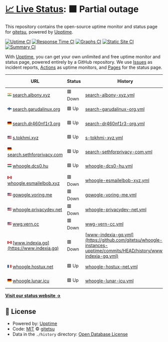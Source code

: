 # [📈 Live Status](https://gitetsu.github.io/whoogle-instances-upptime): <!--live status--> **🟧 Partial outage**

This repository contains the open-source uptime monitor and status page for [gitetsu](https://gitetsu.github.io/whoogle-instances-upptime), powered by [Upptime](https://github.com/upptime/upptime).

[![Uptime CI](https://github.com/gitetsu/whoogle-instances-upptime/workflows/Uptime%20CI/badge.svg)](https://github.com/gitetsu/whoogle-instances-upptime/actions?query=workflow%3A%22Uptime+CI%22)
[![Response Time CI](https://github.com/gitetsu/whoogle-instances-upptime/workflows/Response%20Time%20CI/badge.svg)](https://github.com/gitetsu/whoogle-instances-upptime/actions?query=workflow%3A%22Response+Time+CI%22)
[![Graphs CI](https://github.com/gitetsu/whoogle-instances-upptime/workflows/Graphs%20CI/badge.svg)](https://github.com/gitetsu/whoogle-instances-upptime/actions?query=workflow%3A%22Graphs+CI%22)
[![Static Site CI](https://github.com/gitetsu/whoogle-instances-upptime/workflows/Static%20Site%20CI/badge.svg)](https://github.com/gitetsu/whoogle-instances-upptime/actions?query=workflow%3A%22Static+Site+CI%22)
[![Summary CI](https://github.com/gitetsu/whoogle-instances-upptime/workflows/Summary%20CI/badge.svg)](https://github.com/gitetsu/whoogle-instances-upptime/actions?query=workflow%3A%22Summary+CI%22)

With [Upptime](https://upptime.js.org), you can get your own unlimited and free uptime monitor and status page, powered entirely by a GitHub repository. We use [Issues](https://github.com/gitetsu/whoogle-instances-upptime/issues) as incident reports, [Actions](https://github.com/gitetsu/whoogle-instances-upptime/actions) as uptime monitors, and [Pages](https://gitetsu.github.io/whoogle-instances-upptime) for the status page.

<!--start: status pages-->
<!-- This summary is generated by Upptime (https://github.com/upptime/upptime) -->
<!-- Do not edit this manually, your changes will be overwritten -->
<!-- prettier-ignore -->
| URL | Status | History | Response Time | Uptime |
| --- | ------ | ------- | ------------- | ------ |
| <img alt="" src="https://raw.githubusercontent.com/kreativekorp/vexillo/master/artwork/vexillo/pvb160/in.png" height="13"> [search.albony.xyz](https://search.albony.xyz) | 🟥 Down | [search-albony-xyz.yml](https://github.com/gitetsu/whoogle-instances-upptime/commits/HEAD/history/search-albony-xyz.yml) | <details><summary><img alt="Response time graph" src="./graphs/search-albony-xyz/response-time-week.png" height="20"> 0ms</summary><br><a href="https://gitetsu.github.io/whoogle-instances-upptime/history/search-albony-xyz"><img alt="Response time 0" src="https://img.shields.io/endpoint?url=https%3A%2F%2Fraw.githubusercontent.com%2Fgitetsu%2Fwhoogle-instances-upptime%2FHEAD%2Fapi%2Fsearch-albony-xyz%2Fresponse-time.json"></a><br><a href="https://gitetsu.github.io/whoogle-instances-upptime/history/search-albony-xyz"><img alt="24-hour response time 0" src="https://img.shields.io/endpoint?url=https%3A%2F%2Fraw.githubusercontent.com%2Fgitetsu%2Fwhoogle-instances-upptime%2FHEAD%2Fapi%2Fsearch-albony-xyz%2Fresponse-time-day.json"></a><br><a href="https://gitetsu.github.io/whoogle-instances-upptime/history/search-albony-xyz"><img alt="7-day response time 0" src="https://img.shields.io/endpoint?url=https%3A%2F%2Fraw.githubusercontent.com%2Fgitetsu%2Fwhoogle-instances-upptime%2FHEAD%2Fapi%2Fsearch-albony-xyz%2Fresponse-time-week.json"></a><br><a href="https://gitetsu.github.io/whoogle-instances-upptime/history/search-albony-xyz"><img alt="30-day response time 0" src="https://img.shields.io/endpoint?url=https%3A%2F%2Fraw.githubusercontent.com%2Fgitetsu%2Fwhoogle-instances-upptime%2FHEAD%2Fapi%2Fsearch-albony-xyz%2Fresponse-time-month.json"></a><br><a href="https://gitetsu.github.io/whoogle-instances-upptime/history/search-albony-xyz"><img alt="1-year response time 0" src="https://img.shields.io/endpoint?url=https%3A%2F%2Fraw.githubusercontent.com%2Fgitetsu%2Fwhoogle-instances-upptime%2FHEAD%2Fapi%2Fsearch-albony-xyz%2Fresponse-time-year.json"></a></details> | <details><summary><a href="https://gitetsu.github.io/whoogle-instances-upptime/history/search-albony-xyz">0.00%</a></summary><a href="https://gitetsu.github.io/whoogle-instances-upptime/history/search-albony-xyz"><img alt="All-time uptime 0.00%" src="https://img.shields.io/endpoint?url=https%3A%2F%2Fraw.githubusercontent.com%2Fgitetsu%2Fwhoogle-instances-upptime%2FHEAD%2Fapi%2Fsearch-albony-xyz%2Fuptime.json"></a><br><a href="https://gitetsu.github.io/whoogle-instances-upptime/history/search-albony-xyz"><img alt="24-hour uptime 0.00%" src="https://img.shields.io/endpoint?url=https%3A%2F%2Fraw.githubusercontent.com%2Fgitetsu%2Fwhoogle-instances-upptime%2FHEAD%2Fapi%2Fsearch-albony-xyz%2Fuptime-day.json"></a><br><a href="https://gitetsu.github.io/whoogle-instances-upptime/history/search-albony-xyz"><img alt="7-day uptime 0.00%" src="https://img.shields.io/endpoint?url=https%3A%2F%2Fraw.githubusercontent.com%2Fgitetsu%2Fwhoogle-instances-upptime%2FHEAD%2Fapi%2Fsearch-albony-xyz%2Fuptime-week.json"></a><br><a href="https://gitetsu.github.io/whoogle-instances-upptime/history/search-albony-xyz"><img alt="30-day uptime 0.00%" src="https://img.shields.io/endpoint?url=https%3A%2F%2Fraw.githubusercontent.com%2Fgitetsu%2Fwhoogle-instances-upptime%2FHEAD%2Fapi%2Fsearch-albony-xyz%2Fuptime-month.json"></a><br><a href="https://gitetsu.github.io/whoogle-instances-upptime/history/search-albony-xyz"><img alt="1-year uptime 0.00%" src="https://img.shields.io/endpoint?url=https%3A%2F%2Fraw.githubusercontent.com%2Fgitetsu%2Fwhoogle-instances-upptime%2FHEAD%2Fapi%2Fsearch-albony-xyz%2Fuptime-year.json"></a></details>
| <img alt="" src="https://raw.githubusercontent.com/kreativekorp/vexillo/master/artwork/vexillo/pvb160/fi.png" height="13"> [search.garudalinux.org](https://search.garudalinux.org) | 🟩 Up | [search-garudalinux-org.yml](https://github.com/gitetsu/whoogle-instances-upptime/commits/HEAD/history/search-garudalinux-org.yml) | <details><summary><img alt="Response time graph" src="./graphs/search-garudalinux-org/response-time-week.png" height="20"> 333ms</summary><br><a href="https://gitetsu.github.io/whoogle-instances-upptime/history/search-garudalinux-org"><img alt="Response time 386" src="https://img.shields.io/endpoint?url=https%3A%2F%2Fraw.githubusercontent.com%2Fgitetsu%2Fwhoogle-instances-upptime%2FHEAD%2Fapi%2Fsearch-garudalinux-org%2Fresponse-time.json"></a><br><a href="https://gitetsu.github.io/whoogle-instances-upptime/history/search-garudalinux-org"><img alt="24-hour response time 280" src="https://img.shields.io/endpoint?url=https%3A%2F%2Fraw.githubusercontent.com%2Fgitetsu%2Fwhoogle-instances-upptime%2FHEAD%2Fapi%2Fsearch-garudalinux-org%2Fresponse-time-day.json"></a><br><a href="https://gitetsu.github.io/whoogle-instances-upptime/history/search-garudalinux-org"><img alt="7-day response time 333" src="https://img.shields.io/endpoint?url=https%3A%2F%2Fraw.githubusercontent.com%2Fgitetsu%2Fwhoogle-instances-upptime%2FHEAD%2Fapi%2Fsearch-garudalinux-org%2Fresponse-time-week.json"></a><br><a href="https://gitetsu.github.io/whoogle-instances-upptime/history/search-garudalinux-org"><img alt="30-day response time 369" src="https://img.shields.io/endpoint?url=https%3A%2F%2Fraw.githubusercontent.com%2Fgitetsu%2Fwhoogle-instances-upptime%2FHEAD%2Fapi%2Fsearch-garudalinux-org%2Fresponse-time-month.json"></a><br><a href="https://gitetsu.github.io/whoogle-instances-upptime/history/search-garudalinux-org"><img alt="1-year response time 386" src="https://img.shields.io/endpoint?url=https%3A%2F%2Fraw.githubusercontent.com%2Fgitetsu%2Fwhoogle-instances-upptime%2FHEAD%2Fapi%2Fsearch-garudalinux-org%2Fresponse-time-year.json"></a></details> | <details><summary><a href="https://gitetsu.github.io/whoogle-instances-upptime/history/search-garudalinux-org">99.54%</a></summary><a href="https://gitetsu.github.io/whoogle-instances-upptime/history/search-garudalinux-org"><img alt="All-time uptime 99.14%" src="https://img.shields.io/endpoint?url=https%3A%2F%2Fraw.githubusercontent.com%2Fgitetsu%2Fwhoogle-instances-upptime%2FHEAD%2Fapi%2Fsearch-garudalinux-org%2Fuptime.json"></a><br><a href="https://gitetsu.github.io/whoogle-instances-upptime/history/search-garudalinux-org"><img alt="24-hour uptime 100.00%" src="https://img.shields.io/endpoint?url=https%3A%2F%2Fraw.githubusercontent.com%2Fgitetsu%2Fwhoogle-instances-upptime%2FHEAD%2Fapi%2Fsearch-garudalinux-org%2Fuptime-day.json"></a><br><a href="https://gitetsu.github.io/whoogle-instances-upptime/history/search-garudalinux-org"><img alt="7-day uptime 99.54%" src="https://img.shields.io/endpoint?url=https%3A%2F%2Fraw.githubusercontent.com%2Fgitetsu%2Fwhoogle-instances-upptime%2FHEAD%2Fapi%2Fsearch-garudalinux-org%2Fuptime-week.json"></a><br><a href="https://gitetsu.github.io/whoogle-instances-upptime/history/search-garudalinux-org"><img alt="30-day uptime 98.06%" src="https://img.shields.io/endpoint?url=https%3A%2F%2Fraw.githubusercontent.com%2Fgitetsu%2Fwhoogle-instances-upptime%2FHEAD%2Fapi%2Fsearch-garudalinux-org%2Fuptime-month.json"></a><br><a href="https://gitetsu.github.io/whoogle-instances-upptime/history/search-garudalinux-org"><img alt="1-year uptime 99.14%" src="https://img.shields.io/endpoint?url=https%3A%2F%2Fraw.githubusercontent.com%2Fgitetsu%2Fwhoogle-instances-upptime%2FHEAD%2Fapi%2Fsearch-garudalinux-org%2Fuptime-year.json"></a></details>
| <img alt="" src="https://raw.githubusercontent.com/kreativekorp/vexillo/master/artwork/vexillo/pvb160/de.png" height="13"> [search.dr460nf1r3.org](https://search.dr460nf1r3.org) | 🟩 Up | [search-dr460nf1r3-org.yml](https://github.com/gitetsu/whoogle-instances-upptime/commits/HEAD/history/search-dr460nf1r3-org.yml) | <details><summary><img alt="Response time graph" src="./graphs/search-dr460nf1r3-org/response-time-week.png" height="20"> 602ms</summary><br><a href="https://gitetsu.github.io/whoogle-instances-upptime/history/search-dr460nf1r3-org"><img alt="Response time 547" src="https://img.shields.io/endpoint?url=https%3A%2F%2Fraw.githubusercontent.com%2Fgitetsu%2Fwhoogle-instances-upptime%2FHEAD%2Fapi%2Fsearch-dr460nf1r3-org%2Fresponse-time.json"></a><br><a href="https://gitetsu.github.io/whoogle-instances-upptime/history/search-dr460nf1r3-org"><img alt="24-hour response time 584" src="https://img.shields.io/endpoint?url=https%3A%2F%2Fraw.githubusercontent.com%2Fgitetsu%2Fwhoogle-instances-upptime%2FHEAD%2Fapi%2Fsearch-dr460nf1r3-org%2Fresponse-time-day.json"></a><br><a href="https://gitetsu.github.io/whoogle-instances-upptime/history/search-dr460nf1r3-org"><img alt="7-day response time 602" src="https://img.shields.io/endpoint?url=https%3A%2F%2Fraw.githubusercontent.com%2Fgitetsu%2Fwhoogle-instances-upptime%2FHEAD%2Fapi%2Fsearch-dr460nf1r3-org%2Fresponse-time-week.json"></a><br><a href="https://gitetsu.github.io/whoogle-instances-upptime/history/search-dr460nf1r3-org"><img alt="30-day response time 612" src="https://img.shields.io/endpoint?url=https%3A%2F%2Fraw.githubusercontent.com%2Fgitetsu%2Fwhoogle-instances-upptime%2FHEAD%2Fapi%2Fsearch-dr460nf1r3-org%2Fresponse-time-month.json"></a><br><a href="https://gitetsu.github.io/whoogle-instances-upptime/history/search-dr460nf1r3-org"><img alt="1-year response time 547" src="https://img.shields.io/endpoint?url=https%3A%2F%2Fraw.githubusercontent.com%2Fgitetsu%2Fwhoogle-instances-upptime%2FHEAD%2Fapi%2Fsearch-dr460nf1r3-org%2Fresponse-time-year.json"></a></details> | <details><summary><a href="https://gitetsu.github.io/whoogle-instances-upptime/history/search-dr460nf1r3-org">100.00%</a></summary><a href="https://gitetsu.github.io/whoogle-instances-upptime/history/search-dr460nf1r3-org"><img alt="All-time uptime 79.37%" src="https://img.shields.io/endpoint?url=https%3A%2F%2Fraw.githubusercontent.com%2Fgitetsu%2Fwhoogle-instances-upptime%2FHEAD%2Fapi%2Fsearch-dr460nf1r3-org%2Fuptime.json"></a><br><a href="https://gitetsu.github.io/whoogle-instances-upptime/history/search-dr460nf1r3-org"><img alt="24-hour uptime 100.00%" src="https://img.shields.io/endpoint?url=https%3A%2F%2Fraw.githubusercontent.com%2Fgitetsu%2Fwhoogle-instances-upptime%2FHEAD%2Fapi%2Fsearch-dr460nf1r3-org%2Fuptime-day.json"></a><br><a href="https://gitetsu.github.io/whoogle-instances-upptime/history/search-dr460nf1r3-org"><img alt="7-day uptime 100.00%" src="https://img.shields.io/endpoint?url=https%3A%2F%2Fraw.githubusercontent.com%2Fgitetsu%2Fwhoogle-instances-upptime%2FHEAD%2Fapi%2Fsearch-dr460nf1r3-org%2Fuptime-week.json"></a><br><a href="https://gitetsu.github.io/whoogle-instances-upptime/history/search-dr460nf1r3-org"><img alt="30-day uptime 100.00%" src="https://img.shields.io/endpoint?url=https%3A%2F%2Fraw.githubusercontent.com%2Fgitetsu%2Fwhoogle-instances-upptime%2FHEAD%2Fapi%2Fsearch-dr460nf1r3-org%2Fuptime-month.json"></a><br><a href="https://gitetsu.github.io/whoogle-instances-upptime/history/search-dr460nf1r3-org"><img alt="1-year uptime 79.37%" src="https://img.shields.io/endpoint?url=https%3A%2F%2Fraw.githubusercontent.com%2Fgitetsu%2Fwhoogle-instances-upptime%2FHEAD%2Fapi%2Fsearch-dr460nf1r3-org%2Fuptime-year.json"></a></details>
| <img alt="" src="https://raw.githubusercontent.com/kreativekorp/vexillo/master/artwork/vexillo/pvb160/us.png" height="13"> [s.tokhmi.xyz](https://s.tokhmi.xyz) | 🟩 Up | [s-tokhmi-xyz.yml](https://github.com/gitetsu/whoogle-instances-upptime/commits/HEAD/history/s-tokhmi-xyz.yml) | <details><summary><img alt="Response time graph" src="./graphs/s-tokhmi-xyz/response-time-week.png" height="20"> 415ms</summary><br><a href="https://gitetsu.github.io/whoogle-instances-upptime/history/s-tokhmi-xyz"><img alt="Response time 483" src="https://img.shields.io/endpoint?url=https%3A%2F%2Fraw.githubusercontent.com%2Fgitetsu%2Fwhoogle-instances-upptime%2FHEAD%2Fapi%2Fs-tokhmi-xyz%2Fresponse-time.json"></a><br><a href="https://gitetsu.github.io/whoogle-instances-upptime/history/s-tokhmi-xyz"><img alt="24-hour response time 379" src="https://img.shields.io/endpoint?url=https%3A%2F%2Fraw.githubusercontent.com%2Fgitetsu%2Fwhoogle-instances-upptime%2FHEAD%2Fapi%2Fs-tokhmi-xyz%2Fresponse-time-day.json"></a><br><a href="https://gitetsu.github.io/whoogle-instances-upptime/history/s-tokhmi-xyz"><img alt="7-day response time 415" src="https://img.shields.io/endpoint?url=https%3A%2F%2Fraw.githubusercontent.com%2Fgitetsu%2Fwhoogle-instances-upptime%2FHEAD%2Fapi%2Fs-tokhmi-xyz%2Fresponse-time-week.json"></a><br><a href="https://gitetsu.github.io/whoogle-instances-upptime/history/s-tokhmi-xyz"><img alt="30-day response time 442" src="https://img.shields.io/endpoint?url=https%3A%2F%2Fraw.githubusercontent.com%2Fgitetsu%2Fwhoogle-instances-upptime%2FHEAD%2Fapi%2Fs-tokhmi-xyz%2Fresponse-time-month.json"></a><br><a href="https://gitetsu.github.io/whoogle-instances-upptime/history/s-tokhmi-xyz"><img alt="1-year response time 483" src="https://img.shields.io/endpoint?url=https%3A%2F%2Fraw.githubusercontent.com%2Fgitetsu%2Fwhoogle-instances-upptime%2FHEAD%2Fapi%2Fs-tokhmi-xyz%2Fresponse-time-year.json"></a></details> | <details><summary><a href="https://gitetsu.github.io/whoogle-instances-upptime/history/s-tokhmi-xyz">100.00%</a></summary><a href="https://gitetsu.github.io/whoogle-instances-upptime/history/s-tokhmi-xyz"><img alt="All-time uptime 93.72%" src="https://img.shields.io/endpoint?url=https%3A%2F%2Fraw.githubusercontent.com%2Fgitetsu%2Fwhoogle-instances-upptime%2FHEAD%2Fapi%2Fs-tokhmi-xyz%2Fuptime.json"></a><br><a href="https://gitetsu.github.io/whoogle-instances-upptime/history/s-tokhmi-xyz"><img alt="24-hour uptime 100.00%" src="https://img.shields.io/endpoint?url=https%3A%2F%2Fraw.githubusercontent.com%2Fgitetsu%2Fwhoogle-instances-upptime%2FHEAD%2Fapi%2Fs-tokhmi-xyz%2Fuptime-day.json"></a><br><a href="https://gitetsu.github.io/whoogle-instances-upptime/history/s-tokhmi-xyz"><img alt="7-day uptime 100.00%" src="https://img.shields.io/endpoint?url=https%3A%2F%2Fraw.githubusercontent.com%2Fgitetsu%2Fwhoogle-instances-upptime%2FHEAD%2Fapi%2Fs-tokhmi-xyz%2Fuptime-week.json"></a><br><a href="https://gitetsu.github.io/whoogle-instances-upptime/history/s-tokhmi-xyz"><img alt="30-day uptime 83.28%" src="https://img.shields.io/endpoint?url=https%3A%2F%2Fraw.githubusercontent.com%2Fgitetsu%2Fwhoogle-instances-upptime%2FHEAD%2Fapi%2Fs-tokhmi-xyz%2Fuptime-month.json"></a><br><a href="https://gitetsu.github.io/whoogle-instances-upptime/history/s-tokhmi-xyz"><img alt="1-year uptime 93.72%" src="https://img.shields.io/endpoint?url=https%3A%2F%2Fraw.githubusercontent.com%2Fgitetsu%2Fwhoogle-instances-upptime%2FHEAD%2Fapi%2Fs-tokhmi-xyz%2Fuptime-year.json"></a></details>
| <img alt="" src="https://raw.githubusercontent.com/kreativekorp/vexillo/master/artwork/vexillo/pvb160/de.png" height="13"> [search.sethforprivacy.com](https://search.sethforprivacy.com) | 🟩 Up | [search-sethforprivacy-com.yml](https://github.com/gitetsu/whoogle-instances-upptime/commits/HEAD/history/search-sethforprivacy-com.yml) | <details><summary><img alt="Response time graph" src="./graphs/search-sethforprivacy-com/response-time-week.png" height="20"> 390ms</summary><br><a href="https://gitetsu.github.io/whoogle-instances-upptime/history/search-sethforprivacy-com"><img alt="Response time 472" src="https://img.shields.io/endpoint?url=https%3A%2F%2Fraw.githubusercontent.com%2Fgitetsu%2Fwhoogle-instances-upptime%2FHEAD%2Fapi%2Fsearch-sethforprivacy-com%2Fresponse-time.json"></a><br><a href="https://gitetsu.github.io/whoogle-instances-upptime/history/search-sethforprivacy-com"><img alt="24-hour response time 464" src="https://img.shields.io/endpoint?url=https%3A%2F%2Fraw.githubusercontent.com%2Fgitetsu%2Fwhoogle-instances-upptime%2FHEAD%2Fapi%2Fsearch-sethforprivacy-com%2Fresponse-time-day.json"></a><br><a href="https://gitetsu.github.io/whoogle-instances-upptime/history/search-sethforprivacy-com"><img alt="7-day response time 390" src="https://img.shields.io/endpoint?url=https%3A%2F%2Fraw.githubusercontent.com%2Fgitetsu%2Fwhoogle-instances-upptime%2FHEAD%2Fapi%2Fsearch-sethforprivacy-com%2Fresponse-time-week.json"></a><br><a href="https://gitetsu.github.io/whoogle-instances-upptime/history/search-sethforprivacy-com"><img alt="30-day response time 368" src="https://img.shields.io/endpoint?url=https%3A%2F%2Fraw.githubusercontent.com%2Fgitetsu%2Fwhoogle-instances-upptime%2FHEAD%2Fapi%2Fsearch-sethforprivacy-com%2Fresponse-time-month.json"></a><br><a href="https://gitetsu.github.io/whoogle-instances-upptime/history/search-sethforprivacy-com"><img alt="1-year response time 472" src="https://img.shields.io/endpoint?url=https%3A%2F%2Fraw.githubusercontent.com%2Fgitetsu%2Fwhoogle-instances-upptime%2FHEAD%2Fapi%2Fsearch-sethforprivacy-com%2Fresponse-time-year.json"></a></details> | <details><summary><a href="https://gitetsu.github.io/whoogle-instances-upptime/history/search-sethforprivacy-com">100.00%</a></summary><a href="https://gitetsu.github.io/whoogle-instances-upptime/history/search-sethforprivacy-com"><img alt="All-time uptime 96.09%" src="https://img.shields.io/endpoint?url=https%3A%2F%2Fraw.githubusercontent.com%2Fgitetsu%2Fwhoogle-instances-upptime%2FHEAD%2Fapi%2Fsearch-sethforprivacy-com%2Fuptime.json"></a><br><a href="https://gitetsu.github.io/whoogle-instances-upptime/history/search-sethforprivacy-com"><img alt="24-hour uptime 100.00%" src="https://img.shields.io/endpoint?url=https%3A%2F%2Fraw.githubusercontent.com%2Fgitetsu%2Fwhoogle-instances-upptime%2FHEAD%2Fapi%2Fsearch-sethforprivacy-com%2Fuptime-day.json"></a><br><a href="https://gitetsu.github.io/whoogle-instances-upptime/history/search-sethforprivacy-com"><img alt="7-day uptime 100.00%" src="https://img.shields.io/endpoint?url=https%3A%2F%2Fraw.githubusercontent.com%2Fgitetsu%2Fwhoogle-instances-upptime%2FHEAD%2Fapi%2Fsearch-sethforprivacy-com%2Fuptime-week.json"></a><br><a href="https://gitetsu.github.io/whoogle-instances-upptime/history/search-sethforprivacy-com"><img alt="30-day uptime 95.25%" src="https://img.shields.io/endpoint?url=https%3A%2F%2Fraw.githubusercontent.com%2Fgitetsu%2Fwhoogle-instances-upptime%2FHEAD%2Fapi%2Fsearch-sethforprivacy-com%2Fuptime-month.json"></a><br><a href="https://gitetsu.github.io/whoogle-instances-upptime/history/search-sethforprivacy-com"><img alt="1-year uptime 96.09%" src="https://img.shields.io/endpoint?url=https%3A%2F%2Fraw.githubusercontent.com%2Fgitetsu%2Fwhoogle-instances-upptime%2FHEAD%2Fapi%2Fsearch-sethforprivacy-com%2Fuptime-year.json"></a></details>
| <img alt="" src="https://raw.githubusercontent.com/kreativekorp/vexillo/master/artwork/vexillo/pvb160/hu.png" height="13"> [whoogle.dcs0.hu](https://whoogle.dcs0.hu) | 🟩 Up | [whoogle-dcs0-hu.yml](https://github.com/gitetsu/whoogle-instances-upptime/commits/HEAD/history/whoogle-dcs0-hu.yml) | <details><summary><img alt="Response time graph" src="./graphs/whoogle-dcs0-hu/response-time-week.png" height="20"> 2839ms</summary><br><a href="https://gitetsu.github.io/whoogle-instances-upptime/history/whoogle-dcs0-hu"><img alt="Response time 2998" src="https://img.shields.io/endpoint?url=https%3A%2F%2Fraw.githubusercontent.com%2Fgitetsu%2Fwhoogle-instances-upptime%2FHEAD%2Fapi%2Fwhoogle-dcs0-hu%2Fresponse-time.json"></a><br><a href="https://gitetsu.github.io/whoogle-instances-upptime/history/whoogle-dcs0-hu"><img alt="24-hour response time 1031" src="https://img.shields.io/endpoint?url=https%3A%2F%2Fraw.githubusercontent.com%2Fgitetsu%2Fwhoogle-instances-upptime%2FHEAD%2Fapi%2Fwhoogle-dcs0-hu%2Fresponse-time-day.json"></a><br><a href="https://gitetsu.github.io/whoogle-instances-upptime/history/whoogle-dcs0-hu"><img alt="7-day response time 2839" src="https://img.shields.io/endpoint?url=https%3A%2F%2Fraw.githubusercontent.com%2Fgitetsu%2Fwhoogle-instances-upptime%2FHEAD%2Fapi%2Fwhoogle-dcs0-hu%2Fresponse-time-week.json"></a><br><a href="https://gitetsu.github.io/whoogle-instances-upptime/history/whoogle-dcs0-hu"><img alt="30-day response time 2790" src="https://img.shields.io/endpoint?url=https%3A%2F%2Fraw.githubusercontent.com%2Fgitetsu%2Fwhoogle-instances-upptime%2FHEAD%2Fapi%2Fwhoogle-dcs0-hu%2Fresponse-time-month.json"></a><br><a href="https://gitetsu.github.io/whoogle-instances-upptime/history/whoogle-dcs0-hu"><img alt="1-year response time 2998" src="https://img.shields.io/endpoint?url=https%3A%2F%2Fraw.githubusercontent.com%2Fgitetsu%2Fwhoogle-instances-upptime%2FHEAD%2Fapi%2Fwhoogle-dcs0-hu%2Fresponse-time-year.json"></a></details> | <details><summary><a href="https://gitetsu.github.io/whoogle-instances-upptime/history/whoogle-dcs0-hu">99.09%</a></summary><a href="https://gitetsu.github.io/whoogle-instances-upptime/history/whoogle-dcs0-hu"><img alt="All-time uptime 99.50%" src="https://img.shields.io/endpoint?url=https%3A%2F%2Fraw.githubusercontent.com%2Fgitetsu%2Fwhoogle-instances-upptime%2FHEAD%2Fapi%2Fwhoogle-dcs0-hu%2Fuptime.json"></a><br><a href="https://gitetsu.github.io/whoogle-instances-upptime/history/whoogle-dcs0-hu"><img alt="24-hour uptime 100.00%" src="https://img.shields.io/endpoint?url=https%3A%2F%2Fraw.githubusercontent.com%2Fgitetsu%2Fwhoogle-instances-upptime%2FHEAD%2Fapi%2Fwhoogle-dcs0-hu%2Fuptime-day.json"></a><br><a href="https://gitetsu.github.io/whoogle-instances-upptime/history/whoogle-dcs0-hu"><img alt="7-day uptime 99.09%" src="https://img.shields.io/endpoint?url=https%3A%2F%2Fraw.githubusercontent.com%2Fgitetsu%2Fwhoogle-instances-upptime%2FHEAD%2Fapi%2Fwhoogle-dcs0-hu%2Fuptime-week.json"></a><br><a href="https://gitetsu.github.io/whoogle-instances-upptime/history/whoogle-dcs0-hu"><img alt="30-day uptime 99.63%" src="https://img.shields.io/endpoint?url=https%3A%2F%2Fraw.githubusercontent.com%2Fgitetsu%2Fwhoogle-instances-upptime%2FHEAD%2Fapi%2Fwhoogle-dcs0-hu%2Fuptime-month.json"></a><br><a href="https://gitetsu.github.io/whoogle-instances-upptime/history/whoogle-dcs0-hu"><img alt="1-year uptime 99.50%" src="https://img.shields.io/endpoint?url=https%3A%2F%2Fraw.githubusercontent.com%2Fgitetsu%2Fwhoogle-instances-upptime%2FHEAD%2Fapi%2Fwhoogle-dcs0-hu%2Fuptime-year.json"></a></details>
| <img alt="" src="https://raw.githubusercontent.com/kreativekorp/vexillo/master/artwork/vexillo/pvb160/ca.png" height="13"> [whoogle.esmailelbob.xyz](https://whoogle.esmailelbob.xyz) | 🟥 Down | [whoogle-esmailelbob-xyz.yml](https://github.com/gitetsu/whoogle-instances-upptime/commits/HEAD/history/whoogle-esmailelbob-xyz.yml) | <details><summary><img alt="Response time graph" src="./graphs/whoogle-esmailelbob-xyz/response-time-week.png" height="20"> 0ms</summary><br><a href="https://gitetsu.github.io/whoogle-instances-upptime/history/whoogle-esmailelbob-xyz"><img alt="Response time 0" src="https://img.shields.io/endpoint?url=https%3A%2F%2Fraw.githubusercontent.com%2Fgitetsu%2Fwhoogle-instances-upptime%2FHEAD%2Fapi%2Fwhoogle-esmailelbob-xyz%2Fresponse-time.json"></a><br><a href="https://gitetsu.github.io/whoogle-instances-upptime/history/whoogle-esmailelbob-xyz"><img alt="24-hour response time 0" src="https://img.shields.io/endpoint?url=https%3A%2F%2Fraw.githubusercontent.com%2Fgitetsu%2Fwhoogle-instances-upptime%2FHEAD%2Fapi%2Fwhoogle-esmailelbob-xyz%2Fresponse-time-day.json"></a><br><a href="https://gitetsu.github.io/whoogle-instances-upptime/history/whoogle-esmailelbob-xyz"><img alt="7-day response time 0" src="https://img.shields.io/endpoint?url=https%3A%2F%2Fraw.githubusercontent.com%2Fgitetsu%2Fwhoogle-instances-upptime%2FHEAD%2Fapi%2Fwhoogle-esmailelbob-xyz%2Fresponse-time-week.json"></a><br><a href="https://gitetsu.github.io/whoogle-instances-upptime/history/whoogle-esmailelbob-xyz"><img alt="30-day response time 0" src="https://img.shields.io/endpoint?url=https%3A%2F%2Fraw.githubusercontent.com%2Fgitetsu%2Fwhoogle-instances-upptime%2FHEAD%2Fapi%2Fwhoogle-esmailelbob-xyz%2Fresponse-time-month.json"></a><br><a href="https://gitetsu.github.io/whoogle-instances-upptime/history/whoogle-esmailelbob-xyz"><img alt="1-year response time 0" src="https://img.shields.io/endpoint?url=https%3A%2F%2Fraw.githubusercontent.com%2Fgitetsu%2Fwhoogle-instances-upptime%2FHEAD%2Fapi%2Fwhoogle-esmailelbob-xyz%2Fresponse-time-year.json"></a></details> | <details><summary><a href="https://gitetsu.github.io/whoogle-instances-upptime/history/whoogle-esmailelbob-xyz">0.00%</a></summary><a href="https://gitetsu.github.io/whoogle-instances-upptime/history/whoogle-esmailelbob-xyz"><img alt="All-time uptime 0.00%" src="https://img.shields.io/endpoint?url=https%3A%2F%2Fraw.githubusercontent.com%2Fgitetsu%2Fwhoogle-instances-upptime%2FHEAD%2Fapi%2Fwhoogle-esmailelbob-xyz%2Fuptime.json"></a><br><a href="https://gitetsu.github.io/whoogle-instances-upptime/history/whoogle-esmailelbob-xyz"><img alt="24-hour uptime 0.00%" src="https://img.shields.io/endpoint?url=https%3A%2F%2Fraw.githubusercontent.com%2Fgitetsu%2Fwhoogle-instances-upptime%2FHEAD%2Fapi%2Fwhoogle-esmailelbob-xyz%2Fuptime-day.json"></a><br><a href="https://gitetsu.github.io/whoogle-instances-upptime/history/whoogle-esmailelbob-xyz"><img alt="7-day uptime 0.00%" src="https://img.shields.io/endpoint?url=https%3A%2F%2Fraw.githubusercontent.com%2Fgitetsu%2Fwhoogle-instances-upptime%2FHEAD%2Fapi%2Fwhoogle-esmailelbob-xyz%2Fuptime-week.json"></a><br><a href="https://gitetsu.github.io/whoogle-instances-upptime/history/whoogle-esmailelbob-xyz"><img alt="30-day uptime 0.00%" src="https://img.shields.io/endpoint?url=https%3A%2F%2Fraw.githubusercontent.com%2Fgitetsu%2Fwhoogle-instances-upptime%2FHEAD%2Fapi%2Fwhoogle-esmailelbob-xyz%2Fuptime-month.json"></a><br><a href="https://gitetsu.github.io/whoogle-instances-upptime/history/whoogle-esmailelbob-xyz"><img alt="1-year uptime 0.00%" src="https://img.shields.io/endpoint?url=https%3A%2F%2Fraw.githubusercontent.com%2Fgitetsu%2Fwhoogle-instances-upptime%2FHEAD%2Fapi%2Fwhoogle-esmailelbob-xyz%2Fuptime-year.json"></a></details>
| <img alt="" src="https://raw.githubusercontent.com/kreativekorp/vexillo/master/artwork/vexillo/pvb160/us.png" height="13"> [gowogle.voring.me](https://gowogle.voring.me) | 🟥 Down | [gowogle-voring-me.yml](https://github.com/gitetsu/whoogle-instances-upptime/commits/HEAD/history/gowogle-voring-me.yml) | <details><summary><img alt="Response time graph" src="./graphs/gowogle-voring-me/response-time-week.png" height="20"> 0ms</summary><br><a href="https://gitetsu.github.io/whoogle-instances-upptime/history/gowogle-voring-me"><img alt="Response time 158" src="https://img.shields.io/endpoint?url=https%3A%2F%2Fraw.githubusercontent.com%2Fgitetsu%2Fwhoogle-instances-upptime%2FHEAD%2Fapi%2Fgowogle-voring-me%2Fresponse-time.json"></a><br><a href="https://gitetsu.github.io/whoogle-instances-upptime/history/gowogle-voring-me"><img alt="24-hour response time 0" src="https://img.shields.io/endpoint?url=https%3A%2F%2Fraw.githubusercontent.com%2Fgitetsu%2Fwhoogle-instances-upptime%2FHEAD%2Fapi%2Fgowogle-voring-me%2Fresponse-time-day.json"></a><br><a href="https://gitetsu.github.io/whoogle-instances-upptime/history/gowogle-voring-me"><img alt="7-day response time 0" src="https://img.shields.io/endpoint?url=https%3A%2F%2Fraw.githubusercontent.com%2Fgitetsu%2Fwhoogle-instances-upptime%2FHEAD%2Fapi%2Fgowogle-voring-me%2Fresponse-time-week.json"></a><br><a href="https://gitetsu.github.io/whoogle-instances-upptime/history/gowogle-voring-me"><img alt="30-day response time 0" src="https://img.shields.io/endpoint?url=https%3A%2F%2Fraw.githubusercontent.com%2Fgitetsu%2Fwhoogle-instances-upptime%2FHEAD%2Fapi%2Fgowogle-voring-me%2Fresponse-time-month.json"></a><br><a href="https://gitetsu.github.io/whoogle-instances-upptime/history/gowogle-voring-me"><img alt="1-year response time 158" src="https://img.shields.io/endpoint?url=https%3A%2F%2Fraw.githubusercontent.com%2Fgitetsu%2Fwhoogle-instances-upptime%2FHEAD%2Fapi%2Fgowogle-voring-me%2Fresponse-time-year.json"></a></details> | <details><summary><a href="https://gitetsu.github.io/whoogle-instances-upptime/history/gowogle-voring-me">0.00%</a></summary><a href="https://gitetsu.github.io/whoogle-instances-upptime/history/gowogle-voring-me"><img alt="All-time uptime 0.00%" src="https://img.shields.io/endpoint?url=https%3A%2F%2Fraw.githubusercontent.com%2Fgitetsu%2Fwhoogle-instances-upptime%2FHEAD%2Fapi%2Fgowogle-voring-me%2Fuptime.json"></a><br><a href="https://gitetsu.github.io/whoogle-instances-upptime/history/gowogle-voring-me"><img alt="24-hour uptime 0.00%" src="https://img.shields.io/endpoint?url=https%3A%2F%2Fraw.githubusercontent.com%2Fgitetsu%2Fwhoogle-instances-upptime%2FHEAD%2Fapi%2Fgowogle-voring-me%2Fuptime-day.json"></a><br><a href="https://gitetsu.github.io/whoogle-instances-upptime/history/gowogle-voring-me"><img alt="7-day uptime 0.00%" src="https://img.shields.io/endpoint?url=https%3A%2F%2Fraw.githubusercontent.com%2Fgitetsu%2Fwhoogle-instances-upptime%2FHEAD%2Fapi%2Fgowogle-voring-me%2Fuptime-week.json"></a><br><a href="https://gitetsu.github.io/whoogle-instances-upptime/history/gowogle-voring-me"><img alt="30-day uptime 0.00%" src="https://img.shields.io/endpoint?url=https%3A%2F%2Fraw.githubusercontent.com%2Fgitetsu%2Fwhoogle-instances-upptime%2FHEAD%2Fapi%2Fgowogle-voring-me%2Fuptime-month.json"></a><br><a href="https://gitetsu.github.io/whoogle-instances-upptime/history/gowogle-voring-me"><img alt="1-year uptime 0.00%" src="https://img.shields.io/endpoint?url=https%3A%2F%2Fraw.githubusercontent.com%2Fgitetsu%2Fwhoogle-instances-upptime%2FHEAD%2Fapi%2Fgowogle-voring-me%2Fuptime-year.json"></a></details>
| <img alt="" src="https://raw.githubusercontent.com/kreativekorp/vexillo/master/artwork/vexillo/pvb160/us.png" height="13"> [whoogle.privacydev.net](https://whoogle.privacydev.net) | 🟥 Down | [whoogle-privacydev-net.yml](https://github.com/gitetsu/whoogle-instances-upptime/commits/HEAD/history/whoogle-privacydev-net.yml) | <details><summary><img alt="Response time graph" src="./graphs/whoogle-privacydev-net/response-time-week.png" height="20"> 1585ms</summary><br><a href="https://gitetsu.github.io/whoogle-instances-upptime/history/whoogle-privacydev-net"><img alt="Response time 1049" src="https://img.shields.io/endpoint?url=https%3A%2F%2Fraw.githubusercontent.com%2Fgitetsu%2Fwhoogle-instances-upptime%2FHEAD%2Fapi%2Fwhoogle-privacydev-net%2Fresponse-time.json"></a><br><a href="https://gitetsu.github.io/whoogle-instances-upptime/history/whoogle-privacydev-net"><img alt="24-hour response time 3009" src="https://img.shields.io/endpoint?url=https%3A%2F%2Fraw.githubusercontent.com%2Fgitetsu%2Fwhoogle-instances-upptime%2FHEAD%2Fapi%2Fwhoogle-privacydev-net%2Fresponse-time-day.json"></a><br><a href="https://gitetsu.github.io/whoogle-instances-upptime/history/whoogle-privacydev-net"><img alt="7-day response time 1585" src="https://img.shields.io/endpoint?url=https%3A%2F%2Fraw.githubusercontent.com%2Fgitetsu%2Fwhoogle-instances-upptime%2FHEAD%2Fapi%2Fwhoogle-privacydev-net%2Fresponse-time-week.json"></a><br><a href="https://gitetsu.github.io/whoogle-instances-upptime/history/whoogle-privacydev-net"><img alt="30-day response time 958" src="https://img.shields.io/endpoint?url=https%3A%2F%2Fraw.githubusercontent.com%2Fgitetsu%2Fwhoogle-instances-upptime%2FHEAD%2Fapi%2Fwhoogle-privacydev-net%2Fresponse-time-month.json"></a><br><a href="https://gitetsu.github.io/whoogle-instances-upptime/history/whoogle-privacydev-net"><img alt="1-year response time 1049" src="https://img.shields.io/endpoint?url=https%3A%2F%2Fraw.githubusercontent.com%2Fgitetsu%2Fwhoogle-instances-upptime%2FHEAD%2Fapi%2Fwhoogle-privacydev-net%2Fresponse-time-year.json"></a></details> | <details><summary><a href="https://gitetsu.github.io/whoogle-instances-upptime/history/whoogle-privacydev-net">99.99%</a></summary><a href="https://gitetsu.github.io/whoogle-instances-upptime/history/whoogle-privacydev-net"><img alt="All-time uptime 99.95%" src="https://img.shields.io/endpoint?url=https%3A%2F%2Fraw.githubusercontent.com%2Fgitetsu%2Fwhoogle-instances-upptime%2FHEAD%2Fapi%2Fwhoogle-privacydev-net%2Fuptime.json"></a><br><a href="https://gitetsu.github.io/whoogle-instances-upptime/history/whoogle-privacydev-net"><img alt="24-hour uptime 99.95%" src="https://img.shields.io/endpoint?url=https%3A%2F%2Fraw.githubusercontent.com%2Fgitetsu%2Fwhoogle-instances-upptime%2FHEAD%2Fapi%2Fwhoogle-privacydev-net%2Fuptime-day.json"></a><br><a href="https://gitetsu.github.io/whoogle-instances-upptime/history/whoogle-privacydev-net"><img alt="7-day uptime 99.99%" src="https://img.shields.io/endpoint?url=https%3A%2F%2Fraw.githubusercontent.com%2Fgitetsu%2Fwhoogle-instances-upptime%2FHEAD%2Fapi%2Fwhoogle-privacydev-net%2Fuptime-week.json"></a><br><a href="https://gitetsu.github.io/whoogle-instances-upptime/history/whoogle-privacydev-net"><img alt="30-day uptime 99.93%" src="https://img.shields.io/endpoint?url=https%3A%2F%2Fraw.githubusercontent.com%2Fgitetsu%2Fwhoogle-instances-upptime%2FHEAD%2Fapi%2Fwhoogle-privacydev-net%2Fuptime-month.json"></a><br><a href="https://gitetsu.github.io/whoogle-instances-upptime/history/whoogle-privacydev-net"><img alt="1-year uptime 99.95%" src="https://img.shields.io/endpoint?url=https%3A%2F%2Fraw.githubusercontent.com%2Fgitetsu%2Fwhoogle-instances-upptime%2FHEAD%2Fapi%2Fwhoogle-privacydev-net%2Fuptime-year.json"></a></details>
| <img alt="" src="https://raw.githubusercontent.com/kreativekorp/vexillo/master/artwork/vexillo/pvb160/us.png" height="13"> [wwg.vern.cc](https://wg.vern.cc) | 🟥 Down | [wwg-vern-cc.yml](https://github.com/gitetsu/whoogle-instances-upptime/commits/HEAD/history/wwg-vern-cc.yml) | <details><summary><img alt="Response time graph" src="./graphs/wwg-vern-cc/response-time-week.png" height="20"> 555ms</summary><br><a href="https://gitetsu.github.io/whoogle-instances-upptime/history/wwg-vern-cc"><img alt="Response time 907" src="https://img.shields.io/endpoint?url=https%3A%2F%2Fraw.githubusercontent.com%2Fgitetsu%2Fwhoogle-instances-upptime%2FHEAD%2Fapi%2Fwwg-vern-cc%2Fresponse-time.json"></a><br><a href="https://gitetsu.github.io/whoogle-instances-upptime/history/wwg-vern-cc"><img alt="24-hour response time 354" src="https://img.shields.io/endpoint?url=https%3A%2F%2Fraw.githubusercontent.com%2Fgitetsu%2Fwhoogle-instances-upptime%2FHEAD%2Fapi%2Fwwg-vern-cc%2Fresponse-time-day.json"></a><br><a href="https://gitetsu.github.io/whoogle-instances-upptime/history/wwg-vern-cc"><img alt="7-day response time 555" src="https://img.shields.io/endpoint?url=https%3A%2F%2Fraw.githubusercontent.com%2Fgitetsu%2Fwhoogle-instances-upptime%2FHEAD%2Fapi%2Fwwg-vern-cc%2Fresponse-time-week.json"></a><br><a href="https://gitetsu.github.io/whoogle-instances-upptime/history/wwg-vern-cc"><img alt="30-day response time 880" src="https://img.shields.io/endpoint?url=https%3A%2F%2Fraw.githubusercontent.com%2Fgitetsu%2Fwhoogle-instances-upptime%2FHEAD%2Fapi%2Fwwg-vern-cc%2Fresponse-time-month.json"></a><br><a href="https://gitetsu.github.io/whoogle-instances-upptime/history/wwg-vern-cc"><img alt="1-year response time 907" src="https://img.shields.io/endpoint?url=https%3A%2F%2Fraw.githubusercontent.com%2Fgitetsu%2Fwhoogle-instances-upptime%2FHEAD%2Fapi%2Fwwg-vern-cc%2Fresponse-time-year.json"></a></details> | <details><summary><a href="https://gitetsu.github.io/whoogle-instances-upptime/history/wwg-vern-cc">58.43%</a></summary><a href="https://gitetsu.github.io/whoogle-instances-upptime/history/wwg-vern-cc"><img alt="All-time uptime 80.73%" src="https://img.shields.io/endpoint?url=https%3A%2F%2Fraw.githubusercontent.com%2Fgitetsu%2Fwhoogle-instances-upptime%2FHEAD%2Fapi%2Fwwg-vern-cc%2Fuptime.json"></a><br><a href="https://gitetsu.github.io/whoogle-instances-upptime/history/wwg-vern-cc"><img alt="24-hour uptime 30.78%" src="https://img.shields.io/endpoint?url=https%3A%2F%2Fraw.githubusercontent.com%2Fgitetsu%2Fwhoogle-instances-upptime%2FHEAD%2Fapi%2Fwwg-vern-cc%2Fuptime-day.json"></a><br><a href="https://gitetsu.github.io/whoogle-instances-upptime/history/wwg-vern-cc"><img alt="7-day uptime 58.43%" src="https://img.shields.io/endpoint?url=https%3A%2F%2Fraw.githubusercontent.com%2Fgitetsu%2Fwhoogle-instances-upptime%2FHEAD%2Fapi%2Fwwg-vern-cc%2Fuptime-week.json"></a><br><a href="https://gitetsu.github.io/whoogle-instances-upptime/history/wwg-vern-cc"><img alt="30-day uptime 54.86%" src="https://img.shields.io/endpoint?url=https%3A%2F%2Fraw.githubusercontent.com%2Fgitetsu%2Fwhoogle-instances-upptime%2FHEAD%2Fapi%2Fwwg-vern-cc%2Fuptime-month.json"></a><br><a href="https://gitetsu.github.io/whoogle-instances-upptime/history/wwg-vern-cc"><img alt="1-year uptime 80.73%" src="https://img.shields.io/endpoint?url=https%3A%2F%2Fraw.githubusercontent.com%2Fgitetsu%2Fwhoogle-instances-upptime%2FHEAD%2Fapi%2Fwwg-vern-cc%2Fuptime-year.json"></a></details>
| <img alt="" src="https://raw.githubusercontent.com/kreativekorp/vexillo/master/artwork/vexillo/pvb160/ca.png" height="13"> [www.indexia.gq](https://www.indexia.gq) | 🟥 Down | [www-indexia-gq.yml](https://github.com/gitetsu/whoogle-instances-upptime/commits/HEAD/history/www-indexia-gq.yml) | <details><summary><img alt="Response time graph" src="./graphs/www-indexia-gq/response-time-week.png" height="20"> 0ms</summary><br><a href="https://gitetsu.github.io/whoogle-instances-upptime/history/www-indexia-gq"><img alt="Response time 0" src="https://img.shields.io/endpoint?url=https%3A%2F%2Fraw.githubusercontent.com%2Fgitetsu%2Fwhoogle-instances-upptime%2FHEAD%2Fapi%2Fwww-indexia-gq%2Fresponse-time.json"></a><br><a href="https://gitetsu.github.io/whoogle-instances-upptime/history/www-indexia-gq"><img alt="24-hour response time 0" src="https://img.shields.io/endpoint?url=https%3A%2F%2Fraw.githubusercontent.com%2Fgitetsu%2Fwhoogle-instances-upptime%2FHEAD%2Fapi%2Fwww-indexia-gq%2Fresponse-time-day.json"></a><br><a href="https://gitetsu.github.io/whoogle-instances-upptime/history/www-indexia-gq"><img alt="7-day response time 0" src="https://img.shields.io/endpoint?url=https%3A%2F%2Fraw.githubusercontent.com%2Fgitetsu%2Fwhoogle-instances-upptime%2FHEAD%2Fapi%2Fwww-indexia-gq%2Fresponse-time-week.json"></a><br><a href="https://gitetsu.github.io/whoogle-instances-upptime/history/www-indexia-gq"><img alt="30-day response time 0" src="https://img.shields.io/endpoint?url=https%3A%2F%2Fraw.githubusercontent.com%2Fgitetsu%2Fwhoogle-instances-upptime%2FHEAD%2Fapi%2Fwww-indexia-gq%2Fresponse-time-month.json"></a><br><a href="https://gitetsu.github.io/whoogle-instances-upptime/history/www-indexia-gq"><img alt="1-year response time 0" src="https://img.shields.io/endpoint?url=https%3A%2F%2Fraw.githubusercontent.com%2Fgitetsu%2Fwhoogle-instances-upptime%2FHEAD%2Fapi%2Fwww-indexia-gq%2Fresponse-time-year.json"></a></details> | <details><summary><a href="https://gitetsu.github.io/whoogle-instances-upptime/history/www-indexia-gq">0.00%</a></summary><a href="https://gitetsu.github.io/whoogle-instances-upptime/history/www-indexia-gq"><img alt="All-time uptime 0.00%" src="https://img.shields.io/endpoint?url=https%3A%2F%2Fraw.githubusercontent.com%2Fgitetsu%2Fwhoogle-instances-upptime%2FHEAD%2Fapi%2Fwww-indexia-gq%2Fuptime.json"></a><br><a href="https://gitetsu.github.io/whoogle-instances-upptime/history/www-indexia-gq"><img alt="24-hour uptime 0.00%" src="https://img.shields.io/endpoint?url=https%3A%2F%2Fraw.githubusercontent.com%2Fgitetsu%2Fwhoogle-instances-upptime%2FHEAD%2Fapi%2Fwww-indexia-gq%2Fuptime-day.json"></a><br><a href="https://gitetsu.github.io/whoogle-instances-upptime/history/www-indexia-gq"><img alt="7-day uptime 0.00%" src="https://img.shields.io/endpoint?url=https%3A%2F%2Fraw.githubusercontent.com%2Fgitetsu%2Fwhoogle-instances-upptime%2FHEAD%2Fapi%2Fwww-indexia-gq%2Fuptime-week.json"></a><br><a href="https://gitetsu.github.io/whoogle-instances-upptime/history/www-indexia-gq"><img alt="30-day uptime 0.00%" src="https://img.shields.io/endpoint?url=https%3A%2F%2Fraw.githubusercontent.com%2Fgitetsu%2Fwhoogle-instances-upptime%2FHEAD%2Fapi%2Fwww-indexia-gq%2Fuptime-month.json"></a><br><a href="https://gitetsu.github.io/whoogle-instances-upptime/history/www-indexia-gq"><img alt="1-year uptime 0.00%" src="https://img.shields.io/endpoint?url=https%3A%2F%2Fraw.githubusercontent.com%2Fgitetsu%2Fwhoogle-instances-upptime%2FHEAD%2Fapi%2Fwww-indexia-gq%2Fuptime-year.json"></a></details>
| <img alt="" src="https://raw.githubusercontent.com/kreativekorp/vexillo/master/artwork/vexillo/pvb160/fr.png" height="13"> [whoogle.hostux.net](https://whoogle.hostux.net) | 🟩 Up | [whoogle-hostux-net.yml](https://github.com/gitetsu/whoogle-instances-upptime/commits/HEAD/history/whoogle-hostux-net.yml) | <details><summary><img alt="Response time graph" src="./graphs/whoogle-hostux-net/response-time-week.png" height="20"> 714ms</summary><br><a href="https://gitetsu.github.io/whoogle-instances-upptime/history/whoogle-hostux-net"><img alt="Response time 736" src="https://img.shields.io/endpoint?url=https%3A%2F%2Fraw.githubusercontent.com%2Fgitetsu%2Fwhoogle-instances-upptime%2FHEAD%2Fapi%2Fwhoogle-hostux-net%2Fresponse-time.json"></a><br><a href="https://gitetsu.github.io/whoogle-instances-upptime/history/whoogle-hostux-net"><img alt="24-hour response time 738" src="https://img.shields.io/endpoint?url=https%3A%2F%2Fraw.githubusercontent.com%2Fgitetsu%2Fwhoogle-instances-upptime%2FHEAD%2Fapi%2Fwhoogle-hostux-net%2Fresponse-time-day.json"></a><br><a href="https://gitetsu.github.io/whoogle-instances-upptime/history/whoogle-hostux-net"><img alt="7-day response time 714" src="https://img.shields.io/endpoint?url=https%3A%2F%2Fraw.githubusercontent.com%2Fgitetsu%2Fwhoogle-instances-upptime%2FHEAD%2Fapi%2Fwhoogle-hostux-net%2Fresponse-time-week.json"></a><br><a href="https://gitetsu.github.io/whoogle-instances-upptime/history/whoogle-hostux-net"><img alt="30-day response time 701" src="https://img.shields.io/endpoint?url=https%3A%2F%2Fraw.githubusercontent.com%2Fgitetsu%2Fwhoogle-instances-upptime%2FHEAD%2Fapi%2Fwhoogle-hostux-net%2Fresponse-time-month.json"></a><br><a href="https://gitetsu.github.io/whoogle-instances-upptime/history/whoogle-hostux-net"><img alt="1-year response time 736" src="https://img.shields.io/endpoint?url=https%3A%2F%2Fraw.githubusercontent.com%2Fgitetsu%2Fwhoogle-instances-upptime%2FHEAD%2Fapi%2Fwhoogle-hostux-net%2Fresponse-time-year.json"></a></details> | <details><summary><a href="https://gitetsu.github.io/whoogle-instances-upptime/history/whoogle-hostux-net">100.00%</a></summary><a href="https://gitetsu.github.io/whoogle-instances-upptime/history/whoogle-hostux-net"><img alt="All-time uptime 99.18%" src="https://img.shields.io/endpoint?url=https%3A%2F%2Fraw.githubusercontent.com%2Fgitetsu%2Fwhoogle-instances-upptime%2FHEAD%2Fapi%2Fwhoogle-hostux-net%2Fuptime.json"></a><br><a href="https://gitetsu.github.io/whoogle-instances-upptime/history/whoogle-hostux-net"><img alt="24-hour uptime 100.00%" src="https://img.shields.io/endpoint?url=https%3A%2F%2Fraw.githubusercontent.com%2Fgitetsu%2Fwhoogle-instances-upptime%2FHEAD%2Fapi%2Fwhoogle-hostux-net%2Fuptime-day.json"></a><br><a href="https://gitetsu.github.io/whoogle-instances-upptime/history/whoogle-hostux-net"><img alt="7-day uptime 100.00%" src="https://img.shields.io/endpoint?url=https%3A%2F%2Fraw.githubusercontent.com%2Fgitetsu%2Fwhoogle-instances-upptime%2FHEAD%2Fapi%2Fwhoogle-hostux-net%2Fuptime-week.json"></a><br><a href="https://gitetsu.github.io/whoogle-instances-upptime/history/whoogle-hostux-net"><img alt="30-day uptime 97.88%" src="https://img.shields.io/endpoint?url=https%3A%2F%2Fraw.githubusercontent.com%2Fgitetsu%2Fwhoogle-instances-upptime%2FHEAD%2Fapi%2Fwhoogle-hostux-net%2Fuptime-month.json"></a><br><a href="https://gitetsu.github.io/whoogle-instances-upptime/history/whoogle-hostux-net"><img alt="1-year uptime 99.18%" src="https://img.shields.io/endpoint?url=https%3A%2F%2Fraw.githubusercontent.com%2Fgitetsu%2Fwhoogle-instances-upptime%2FHEAD%2Fapi%2Fwhoogle-hostux-net%2Fuptime-year.json"></a></details>
| <img alt="" src="https://raw.githubusercontent.com/kreativekorp/vexillo/master/artwork/vexillo/pvb160/de.png" height="13"> [whoogle.lunar.icu](https://whoogle.lunar.icu) | 🟩 Up | [whoogle-lunar-icu.yml](https://github.com/gitetsu/whoogle-instances-upptime/commits/HEAD/history/whoogle-lunar-icu.yml) | <details><summary><img alt="Response time graph" src="./graphs/whoogle-lunar-icu/response-time-week.png" height="20"> 926ms</summary><br><a href="https://gitetsu.github.io/whoogle-instances-upptime/history/whoogle-lunar-icu"><img alt="Response time 1789" src="https://img.shields.io/endpoint?url=https%3A%2F%2Fraw.githubusercontent.com%2Fgitetsu%2Fwhoogle-instances-upptime%2FHEAD%2Fapi%2Fwhoogle-lunar-icu%2Fresponse-time.json"></a><br><a href="https://gitetsu.github.io/whoogle-instances-upptime/history/whoogle-lunar-icu"><img alt="24-hour response time 910" src="https://img.shields.io/endpoint?url=https%3A%2F%2Fraw.githubusercontent.com%2Fgitetsu%2Fwhoogle-instances-upptime%2FHEAD%2Fapi%2Fwhoogle-lunar-icu%2Fresponse-time-day.json"></a><br><a href="https://gitetsu.github.io/whoogle-instances-upptime/history/whoogle-lunar-icu"><img alt="7-day response time 926" src="https://img.shields.io/endpoint?url=https%3A%2F%2Fraw.githubusercontent.com%2Fgitetsu%2Fwhoogle-instances-upptime%2FHEAD%2Fapi%2Fwhoogle-lunar-icu%2Fresponse-time-week.json"></a><br><a href="https://gitetsu.github.io/whoogle-instances-upptime/history/whoogle-lunar-icu"><img alt="30-day response time 2020" src="https://img.shields.io/endpoint?url=https%3A%2F%2Fraw.githubusercontent.com%2Fgitetsu%2Fwhoogle-instances-upptime%2FHEAD%2Fapi%2Fwhoogle-lunar-icu%2Fresponse-time-month.json"></a><br><a href="https://gitetsu.github.io/whoogle-instances-upptime/history/whoogle-lunar-icu"><img alt="1-year response time 1789" src="https://img.shields.io/endpoint?url=https%3A%2F%2Fraw.githubusercontent.com%2Fgitetsu%2Fwhoogle-instances-upptime%2FHEAD%2Fapi%2Fwhoogle-lunar-icu%2Fresponse-time-year.json"></a></details> | <details><summary><a href="https://gitetsu.github.io/whoogle-instances-upptime/history/whoogle-lunar-icu">100.00%</a></summary><a href="https://gitetsu.github.io/whoogle-instances-upptime/history/whoogle-lunar-icu"><img alt="All-time uptime 96.76%" src="https://img.shields.io/endpoint?url=https%3A%2F%2Fraw.githubusercontent.com%2Fgitetsu%2Fwhoogle-instances-upptime%2FHEAD%2Fapi%2Fwhoogle-lunar-icu%2Fuptime.json"></a><br><a href="https://gitetsu.github.io/whoogle-instances-upptime/history/whoogle-lunar-icu"><img alt="24-hour uptime 100.00%" src="https://img.shields.io/endpoint?url=https%3A%2F%2Fraw.githubusercontent.com%2Fgitetsu%2Fwhoogle-instances-upptime%2FHEAD%2Fapi%2Fwhoogle-lunar-icu%2Fuptime-day.json"></a><br><a href="https://gitetsu.github.io/whoogle-instances-upptime/history/whoogle-lunar-icu"><img alt="7-day uptime 100.00%" src="https://img.shields.io/endpoint?url=https%3A%2F%2Fraw.githubusercontent.com%2Fgitetsu%2Fwhoogle-instances-upptime%2FHEAD%2Fapi%2Fwhoogle-lunar-icu%2Fuptime-week.json"></a><br><a href="https://gitetsu.github.io/whoogle-instances-upptime/history/whoogle-lunar-icu"><img alt="30-day uptime 99.03%" src="https://img.shields.io/endpoint?url=https%3A%2F%2Fraw.githubusercontent.com%2Fgitetsu%2Fwhoogle-instances-upptime%2FHEAD%2Fapi%2Fwhoogle-lunar-icu%2Fuptime-month.json"></a><br><a href="https://gitetsu.github.io/whoogle-instances-upptime/history/whoogle-lunar-icu"><img alt="1-year uptime 96.76%" src="https://img.shields.io/endpoint?url=https%3A%2F%2Fraw.githubusercontent.com%2Fgitetsu%2Fwhoogle-instances-upptime%2FHEAD%2Fapi%2Fwhoogle-lunar-icu%2Fuptime-year.json"></a></details>

<!--end: status pages-->

[**Visit our status website →**](https://gitetsu.github.io/whoogle-instances-upptime)

## 📄 License

- Powered by: [Upptime](https://github.com/upptime/upptime)
- Code: [MIT](./LICENSE) © [gitetsu](https://gitetsu.github.io/whoogle-instances-upptime)
- Data in the `./history` directory: [Open Database License](https://opendatacommons.org/licenses/odbl/1-0/)
